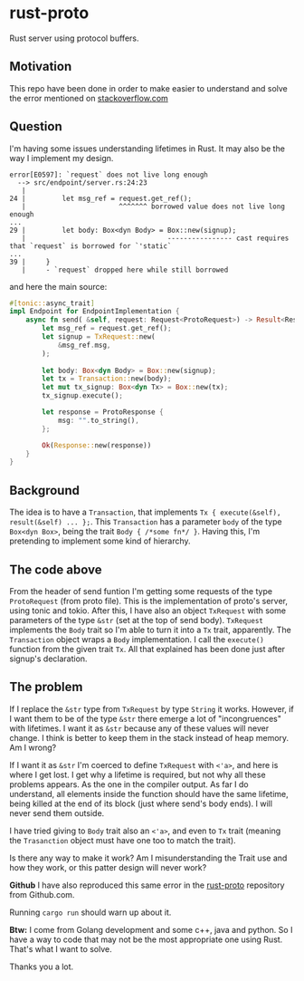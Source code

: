# rust-proto
Rust server using protocol buffers.

## Motivation
This repo have been done in order to make easier to understand and solve the error mentioned on [stackoverflow.com][1]

## Question

I'm having some issues understanding lifetimes in Rust. It may also be the way I implement my design.

```none
error[E0597]: `request` does not live long enough
  --> src/endpoint/server.rs:24:23
   |
24 |         let msg_ref = request.get_ref();
   |                       ^^^^^^^ borrowed value does not live long enough
...
29 |         let body: Box<dyn Body> = Box::new(signup);
   |                                   ---------------- cast requires that `request` is borrowed for `'static`
...
39 |     }
   |     - `request` dropped here while still borrowed
```

and here the main source:

```rust
#[tonic::async_trait]
impl Endpoint for EndpointImplementation {
    async fn send( &self, request: Request<ProtoRequest>) -> Result<Response<ProtoResponse>, Status> {
        let msg_ref = request.get_ref();
        let signup = TxRequest::new(
            &msg_ref.msg,
        );
        
        let body: Box<dyn Body> = Box::new(signup);
        let tx = Transaction::new(body);
        let mut tx_signup: Box<dyn Tx> = Box::new(tx);
        tx_signup.execute();

        let response = ProtoResponse {
            msg: "".to_string(),
        };

        Ok(Response::new(response))
    }
}
```

## Background

The idea is to have a `Transaction`, that implements `Tx { execute(&self), result(&self) ... };`. This `Transaction` has a parameter `body` of the type `Box<dyn Box>`, being the trait `Body { /*some fn*/ }`. Having this, I'm pretending to implement some kind of hierarchy.

## The code above

From the header of send funtion I'm getting some requests of the type `ProtoRequest` (from proto file). This is the implementation of proto's server, using tonic and tokio.
After this, I have also an object `TxRequest` with some parameters of the type `&str` (set at the top of send body). `TxRequest` implements the `Body` trait so I'm able to turn it into a `Tx` trait, apparently. The `Transaction` object wraps a `Body` implementation. I call the `execute()` function from the given trait `Tx`. All that explained has been done just after signup's declaration.

## The problem

If I replace the `&str` type from `TxRequest` by type `String` it works. However, if I want them to be of the type `&str` there emerge a lot of "incongruences" with lifetimes. I want it as `&str` because any of these values will never change. I think is better to keep them in the stack instead of heap memory. Am I wrong?

If I want it as `&str` I'm coerced to define `TxRequest` with `<'a>`, and here is where I get lost. I get why a lifetime is required, but not why all these problems appears. As the one in the compiler output.
As far I do understand, all elements inside the function should have the same lifetime, being killed at the end of its block (just where send's body ends). I will never send them outside.

I have tried giving to `Body` trait also an `<'a>`, and even to `Tx` trait (meaning the `Trasanction` object must have one too to match the trait).

Is there any way to make it work? Am I misunderstanding the Trait use and how they work, or this patter design will never work?

**Github**
I have also reproduced this same error in the [rust-proto][2] repository from Github.com.

Running `cargo run` should warn up about it.

**Btw:** I come from Golang development and some c++, java and python. So I have a way to code that may not be the most appropriate one using Rust. That's what I want to solve.

Thanks you a lot.


  [1]: https://stackoverflow.com/questions/64341661/lifetime-error-using-traits-and-async-function-on-protobufers
  [2]: https://github.com/HectorMRC/rust-proto.git
